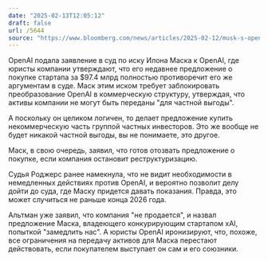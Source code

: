 ```yaml
---
date: "2025-02-13T12:05:12"
draft: false
url: /5644
source: "https://www.bloomberg.com/news/articles/2025-02-12/musk-s-open-ai-bid-debunks-his-court-battle-claims-altman-says"
---
```


OpenAI подала заявление в суд по иску Илона Маска к OpenAI, где юристы компании утверждают, что его недавнее предложение о покупке стартапа за $97.4 млрд полностью противоречит его же аргументам в суде.  Маск этим иском требует заблокировать преобразование OpenAI в коммерческую структуру, утверждая, что активы компании не могут быть переданы "для частной выгоды".

А поскольку он целиком логичен, то делает предложение купить некоммерческую часть группой частных инвесторов. Это же вообще не будет никакой частной выгоды, вы не понимаете, это другое.

Маск, в свою очередь, заявил, что готов отозвать предложение о покупке, если компания остановит реструктуризацию. 

Судья Роджерс ранее намекнула, что не видит необходимости в немедленных действиях против OpenAI, и вероятно позволит делу дойти до суда, где Маску придется давать показания. Правда, это может случиться не раньше конца 2026 года.

Альтман уже заявил, что компания "не продается", и назвал предложение Маска, владеющего конкурирующим стартапом xAI, попыткой "замедлить нас". А юристы OpenAI иронизируют, что, похоже, все ограничения на передачу активов для Маска перестают действовать, если покупателем выступает он сам и его союзники.